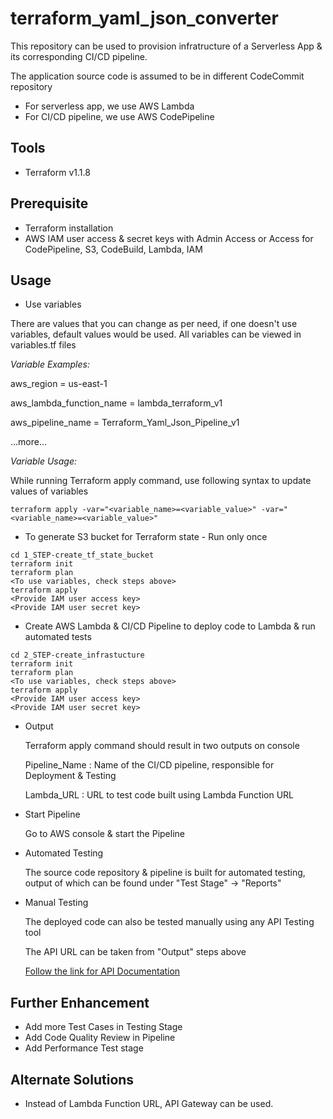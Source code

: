 # terraform_yaml_json_converter
This repository can be used to provision infratructure of a Serverless App & its corresponding CI/CD pipeline.

The application source code is assumed to be in different CodeCommit repository

* For serverless app, we use AWS Lambda
* For CI/CD pipeline, we use AWS CodePipeline


## Tools

* Terraform v1.1.8

## Prerequisite

* Terraform installation
* AWS IAM user access & secret keys with Admin Access or Access for CodePipeline, S3, CodeBuild, Lambda, IAM

## Usage
* Use variables

There are values that you can change as per need, if one doesn't use variables, default values would be used. All variables can be viewed in variables.tf files

_Variable Examples:_

aws_region = us-east-1

aws_lambda_function_name = lambda_terraform_v1

aws_pipeline_name = Terraform_Yaml_Json_Pipeline_v1

...more...

_Variable Usage:_

While running Terraform apply command, use following syntax to update values of variables

```
terraform apply -var="<variable_name>=<variable_value>" -var="<variable_name>=<variable_value>"
```

* To generate S3 bucket for Terraform state - Run only once
```
cd 1_STEP-create_tf_state_bucket
terraform init
terraform plan
<To use variables, check steps above>
terraform apply
<Provide IAM user access key>
<Provide IAM user secret key>
```
* Create AWS Lambda & CI/CD Pipeline to deploy code to Lambda & run automated tests
```
cd 2_STEP-create_infrastucture
terraform init
terraform plan
<To use variables, check steps above>
terraform apply
<Provide IAM user access key>
<Provide IAM user secret key>
```
* Output
  
  Terraform apply command should result in two outputs on console

  Pipeline_Name  : Name of the CI/CD pipeline, responsible for Deployment & Testing

  Lambda_URL     : URL to test code built using Lambda Function URL

* Start Pipeline

  Go to AWS console & start the Pipeline 
  

* Automated Testing

  The source code repository & pipeline is built for automated testing, output of which can be found under "Test Stage" -> "Reports"

* Manual Testing

  The deployed code can also be tested manually using any API Testing tool
  
  The API URL can be taken from "Output" steps above

  [Follow the link for API Documentation](https://documenter.getpostman.com/view/1332921/UyrBkc4d)



## Further Enhancement
* Add more Test Cases in Testing Stage
* Add Code Quality Review in Pipeline
* Add Performance Test stage

## Alternate Solutions
* Instead of Lambda Function URL, API Gateway can be used.
